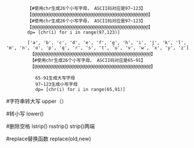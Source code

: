             【#使用chr生成26个小写字母， ASCII码对应是97~123】
            【@@@@@@@@@@@@@@@@@@@@@@@@@@@@@@@@@@@@@@@@@@@@】
            【#使用chr生成26个小写字母， ASCII码对应是97~123】
            【@@@@@@@@@@@@@@@@@@@@@@@@@@@@@@@@@@@@@@@@@@@@】
            dp= [chr(i) for i in range(97,123)]

            ['a', 'b', 'c', 'd', 'e', 'f', 'g', 'h', 'i', 'j', 'k', 'l', 'm', 'n', 'o', 'p', 'q', 'r', 's', 't', 'u', 'v', 'w', 'x', 'y', 'z']
             【@@@@@@@@@@@@@@@@@@@@@@@@@@@@@@@@@@@@@@@@@@@@】
             【#使用chr生成26个小写字母， ASCII码对应是65~91】
             【@@@@@@@@@@@@@@@@@@@@@@@@@@@@@@@@@@@@@@@@@@@@】

               65-91生成大写字母
               97~123生成小写字母
               dp= [chr(i) for i in range(65,91)]

   
   
#字符串转大写
upper（）

#转小写
lower()


#删除空格
lstrip()
rsstrip()
strip()两端

#replace替换函数
replace(old,new)
